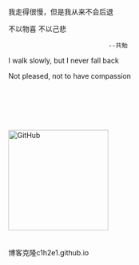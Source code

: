 我走得很慢，但是我从来不会后退

不以物喜 不以己悲

                                --共勉


I walk slowly, but I never fall back

Not pleased, not to have compassion


<br>
<br>
<br>
<br>
<br>



<img src="https://github.com/syslaowang/syslaowang.github.io/blob/master/assets/images/%E5%BE%AE%E4%BF%A1%E5%9B%BE%E7%89%87_20200331103222.jpg?raw=true" alt="GitHub" title="WeChat" width="200" height="200" />
<br>
<br>
<br>
博客克隆c1h2e1.github.io
